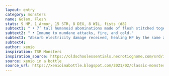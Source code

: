 ```yaml
---
layout: entry 
category: monsters
name: Golem, Flesh
stats: 9 HP, 1 Armor, 15 STR, 8 DEX, 8 WIL, fists (d8)
subtext1: " • 7’ tall humanoid abominations made of flesh stitched together."
subtext2: " • Immune to mundane attacks, fire, and cold."
subtext3: "Absorb electricity damage received, healing HP by the same amount instead."
subtext4: 
author: xenio
inspiration: TSR Monsters
inspiration_source: https://oldschoolessentials.necroticgnome.com/srd/index.php/Monster_Descriptions
source: xenio in a bottle
source_url: https://xenioinabottle.blogspot.com/2021/02/classic-monsters-for-cairnito-part-1.html
---
```

